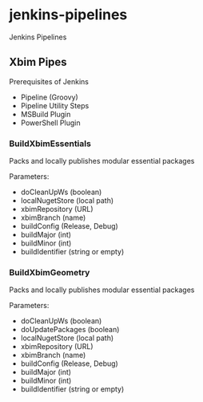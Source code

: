 # jenkins-pipelines

Jenkins Pipelines

## Xbim Pipes

Prerequisites of Jenkins
- Pipeline (Groovy)
- Pipeline Utility Steps
- MSBuild Plugin 
- PowerShell Plugin

### BuildXbimEssentials 

Packs and locally publishes modular essential packages

Parameters:
- doCleanUpWs (boolean)
- localNugetStore (local path)
- xbimRepository (URL)
- xbimBranch (name)
- buildConfig (Release, Debug)
- buildMajor (int)
- buildMinor (int)
- buildIdentifier (string or empty)

### BuildXbimGeometry

Packs and locally publishes modular essential packages

Parameters:
- doCleanUpWs (boolean)
- doUpdatePackages (boolean)
- localNugetStore (local path)
- xbimRepository (URL)
- xbimBranch (name)
- buildConfig (Release, Debug)
- buildMajor (int)
- buildMinor (int)
- buildIdentifier (string or empty)